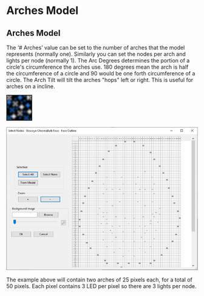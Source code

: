 # Arches Model

## Arches Model

The ‘\# Arches’ value can be set to the number of arches that the model represents \(normally one\). Similarly you can set the nodes per arch and lights per node \(normally 1\). The Arc Degrees determines the portion of a circle's circumference the arches use. 180 degrees mean the arch is half the circumference of a circle and 90 would be one forth circumference of a circle. The Arch Tilt will tilt the arches "hops" left or right. This is useful for arches on a incline.

![](../../../.gitbook/assets/image%20%28555%29.png)

![](../../../.gitbook/assets/image%20%28587%29.png)

The example above will contain two arches of 25 pixels each, for a total of 50 pixels. Each pixel contains 3 LED per pixel so there are 3 lights per node.

